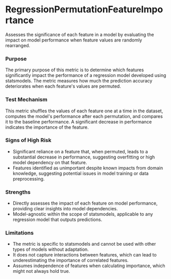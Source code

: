 # RegressionPermutationFeatureImportance

Assesses the significance of each feature in a model by evaluating the impact on model performance when feature
values are randomly rearranged.

### Purpose

The primary purpose of this metric is to determine which features significantly impact the performance of a
regression model developed using statsmodels. The metric measures how much the prediction accuracy deteriorates
when each feature's values are permuted.

### Test Mechanism

This metric shuffles the values of each feature one at a time in the dataset, computes the model's performance
after each permutation, and compares it to the baseline performance. A significant decrease in performance
indicates the importance of the feature.

### Signs of High Risk

- Significant reliance on a feature that, when permuted, leads to a substantial decrease in performance, suggesting
overfitting or high model dependency on that feature.
- Features identified as unimportant despite known impacts from domain knowledge, suggesting potential issues in
model training or data preprocessing.

### Strengths

- Directly assesses the impact of each feature on model performance, providing clear insights into model
dependencies.
- Model-agnostic within the scope of statsmodels, applicable to any regression model that outputs predictions.

### Limitations

- The metric is specific to statsmodels and cannot be used with other types of models without adaptation.
- It does not capture interactions between features, which can lead to underestimating the importance of correlated
features.
- Assumes independence of features when calculating importance, which might not always hold true.